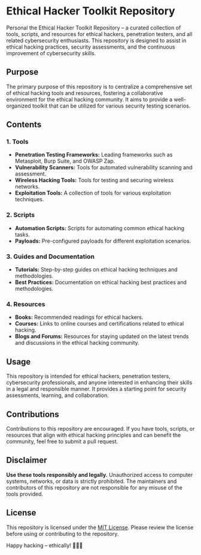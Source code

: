 # Ethical Hacker Toolkit Repository

Personal the Ethical Hacker Toolkit Repository – a curated collection of tools, scripts, and resources for ethical hackers, penetration testers, and all related cybersecurity enthusiasts. This repository is designed to assist in ethical hacking practices, security assessments, and the continuous improvement of cybersecurity skills.

## Purpose

The primary purpose of this repository is to centralize a comprehensive set of ethical hacking tools and resources, fostering a collaborative environment for the ethical hacking community. It aims to provide a well-organized toolkit that can be utilized for various security testing scenarios.

## Contents

### 1. Tools

- **Penetration Testing Frameworks:** Leading frameworks such as Metasploit, Burp Suite, and OWASP Zap.
- **Vulnerability Scanners:** Tools for automated vulnerability scanning and assessment.
- **Wireless Hacking Tools:** Tools for testing and securing wireless networks.
- **Exploitation Tools:** A collection of tools for various exploitation techniques.

### 2. Scripts

- **Automation Scripts:** Scripts for automating common ethical hacking tasks.
- **Payloads:** Pre-configured payloads for different exploitation scenarios.

### 3. Guides and Documentation

- **Tutorials:** Step-by-step guides on ethical hacking techniques and methodologies.
- **Best Practices:** Documentation on ethical hacking best practices and methodologies.

### 4. Resources

- **Books:** Recommended readings for ethical hackers.
- **Courses:** Links to online courses and certifications related to ethical hacking.
- **Blogs and Forums:** Resources for staying updated on the latest trends and discussions in the ethical hacking community.

## Usage

This repository is intended for ethical hackers, penetration testers, cybersecurity professionals, and anyone interested in enhancing their skills in a legal and responsible manner. It provides a starting point for security assessments, learning, and collaboration.

## Contributions

Contributions to this repository are encouraged. If you have tools, scripts, or resources that align with ethical hacking principles and can benefit the community, feel free to submit a pull request.

## Disclaimer

**Use these tools responsibly and legally.** Unauthorized access to computer systems, networks, or data is strictly prohibited. The maintainers and contributors of this repository are not responsible for any misuse of the tools provided.

## License

This repository is licensed under the [MIT License](LICENSE). Please review the license before using or contributing to the repository.

Happy hacking – ethically! 🎩🕵️‍♂️
